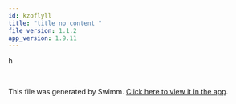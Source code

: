 ```yaml
---
id: kzoflyll
title: "title no content "
file_version: 1.1.2
app_version: 1.9.11
---
```


h

<br/>

This file was generated by Swimm. [Click here to view it in the app](http://localhost:5000/repos/Z2l0aHViJTNBJTNBTm9hUmVwbyUzQSUzQU5vYW96ZXI=/docs/kzoflyll).
